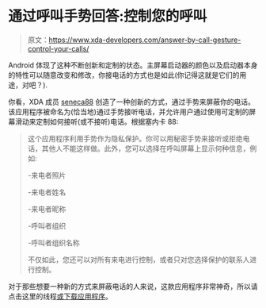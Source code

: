 # 通过呼叫手势回答:控制您的呼叫

> 原文：<https://www.xda-developers.com/answer-by-call-gesture-control-your-calls/>

Android 体现了这种不断创新和定制的状态。主屏幕启动器的颜色以及启动器本身的特性可以随意改变和修改，你接电话的方式也是如此(你记得这就是它们的用途，对吧？).

你看，XDA 成员 [seneca88](http://forum.xda-developers.com/member.php?u=2861440) 创造了一种创新的方式，通过手势来屏蔽你的电话。该应用程序被命名为(恰当地)通过手势接听电话，并允许用户通过使用可定制的屏幕滑动来定制如何接听(或不接听)电话。根据塞内卡 88:

> 这个应用程序利用手势作为隐私保护。你可以用秘密手势来接听或拒绝电话，其他人不能这样做。此外，您可以选择在呼叫屏幕上显示何种信息，例如:
> 
> -来电者照片
> 
> -来电者姓名
> 
> -来电者昵称
> 
> -呼叫者组织
> 
> -呼叫者组织名称
> 
> 不仅如此，您还可以对所有来电进行控制，或者只对您选择保护的联系人进行控制。

对于那些想要一种新的方式来屏蔽电话的人来说，这款应用程序非常神奇，所以请点击这里的线程[或下载](http://forum.xda-developers.com/showthread.php?t=1404956)[应用程序](https://market.android.com/details?id=com.sch.answergesturefree)。